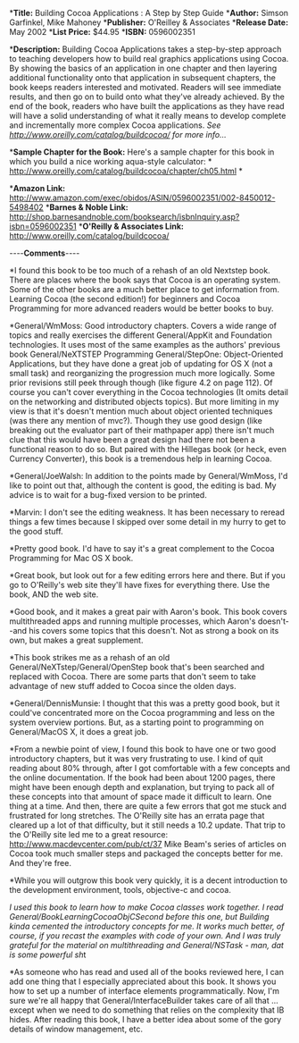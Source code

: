 


***Title:**
Building Cocoa Applications : A Step by Step Guide
***Author:**
Simson Garfinkel, Mike Mahoney
***Publisher:**
O'Reilley & Associates
***Release Date:**
May 2002
***List Price:**
$44.95
***ISBN:**
0596002351

***Description:**
Building Cocoa Applications takes a step-by-step approach to teaching developers how to build real graphics applications using Cocoa. By showing the basics of an application in one chapter and then layering additional functionality onto that application in subsequent chapters, the book keeps readers interested and motivated. Readers will see immediate results, and then go on to build onto what they've already achieved. By the end of the book, readers who have built the applications as they have read will have a solid understanding of what it really means to develop complete and incrementally more complex Cocoa applications. *See http://www.oreilly.com/catalog/buildcocoa/ for more info...*

***Sample Chapter for the Book:**
Here's a sample chapter for this book in which you build a nice working aqua-style calculator: * http://www.oreilly.com/catalog/buildcocoa/chapter/ch05.html *


***Amazon Link:**
http://www.amazon.com/exec/obidos/ASIN/0596002351/002-8450012-5498402
***Barnes & Noble Link:**
http://shop.barnesandnoble.com/booksearch/isbnInquiry.asp?isbn=0596002351
***O'Reilly & Associates Link:**
http://www.oreilly.com/catalog/buildcocoa/


----**Comments**----



*I found this book to be too much of a rehash of an old Nextstep book. There are places where the book says that Cocoa is an operating system. Some of the other books are a much better place to get information from. Learning Cocoa (the second edition!) for beginners and Cocoa Programming for more advanced readers would be better books to buy. 

*General/WmMoss: Good introductory chapters. Covers a wide range of topics and really exercises the different General/AppKit and Foundation technologies. It uses most of the same examples as the authors' previous book General/NeXTSTEP Programming General/StepOne: Object-Oriented Applications, but they have done a great job of updating for OS X (not a small task) and reorganizing the progression much more logically. Some prior revisions still peek through though (like figure 4.2 on page 112). Of course you can't cover everything in the Cocoa technologies (It omits detail on the networking and distributed objects topics). But more limiting in my view is that it's doesn't mention much about object oriented techniques (was there any mention of mvc?). Though they use good design (like breaking out the evaluator part of their mathpaper app) there isn't much clue that this would have been a great design had there not been a functional reason to do so. But paired with the Hillegas book (or heck, even Currency Converter), this book is a tremendous help in learning Cocoa.

*General/JoeWalsh: In addition to the points made by General/WmMoss, I'd like to point
out that, although the content is good, the editing is bad. My advice is to
wait for a bug-fixed version to be printed.

*Marvin:  I don't see the editing weakness.  It has been necessary to reread things a few times because I skipped over some detail in my hurry to get to the good stuff.

*Pretty good book.  I'd have to say it's a great complement to the Cocoa Programming for Mac OS X book.

*Great book, but look out for a few editing errors here and there.  But if you go to O'Reilly's web site they'll have fixes for everything there.  Use the book, AND the web site.

*Good book, and it makes a great pair with Aaron's book.  This book covers multithreaded apps and running multiple processes, which Aaron's doesn't--and his covers some topics that this doesn't.  Not as strong a book on its own, but makes a great supplement.

*This book strikes me as a rehash of an old General/NeXTstep/General/OpenStep book that's been searched and replaced with Cocoa.  There are some parts that don't seem to take advantage of new stuff added to Cocoa since the olden days.

*General/DennisMunsie: I thought that this was a pretty good book, but it could've concentrated more on the Cocoa programming and less on the system overview portions.  But, as a starting point to programming on General/MacOS X, it does a great job.

*From a newbie point of view, I found this book to have one or two good introductory chapters, but it was very frustrating to use.  I kind of quit reading about 80% through, after I got comfortable with a few concepts and the online documentation.  If the book had been about 1200 pages, there might have been enough depth and explanation, but trying to pack all of these concepts into that amount of space made it difficult to learn.  One thing at a time.  And then, there are quite a few errors that got me stuck and frustrated for long stretches.  The O'Reilly site has an errata page that cleared up a lot of that difficulty, but it still needs a 10.2 update.  That trip to the O'Reilly site led me to a great resource:      http://www.macdevcenter.com/pub/ct/37     Mike Beam's series of articles on Cocoa took much smaller steps and packaged the concepts better for me.  And they're free.

*While you will outgrow this book very quickly, it is a decent introduction to the development environment, tools, objective-c and cocoa. 

*I used this book to learn how to make Cocoa classes work together. I read General/BookLearningCocoaObjCSecond before this one, but Building
kinda cemented the introductory concepts for me. It works much better, of course, if you recast the examples with code of your own.
And I was truly grateful for the material on multithreading and General/NSTask - man, dat is some powerful sh*t

*As someone who has read and used all of the books reviewed here, I can add one thing that I especially appreciated about this book.  It shows you how to set up a number of interface elements programmatically.  Now, I'm sure we're all happy that General/InterfaceBuilder takes care of all that ... except when we need to do something that relies on the complexity that IB hides.  After reading this book, I have a better idea about some of the gory details of window management, etc.